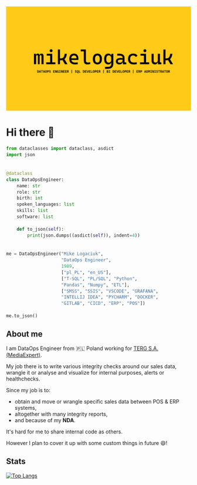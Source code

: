 ![mikelogaciuk](./img/homescreen.png)

# Hi there 👋

```py
from dataclasses import dataclass, asdict
import json


@dataclass
class DataOpsEngineer:
    name: str
    role: str
    birth: int
    spoken_languages: list
    skills: list
    software: list

    def to_json(self):
        print(json.dumps((asdict(self)), indent=4))


me = DataOpsEngineer("Mike Logaciuk",
                     "DataOps Engineer",
                     1989,
                     ["pl_PL", "en_US"],
                     ["T-SQL", "PL/SQL", "Python",
                     "Pandas", "Numpy", "ETL"],
                     ["SMSS", "SSIS", "VSCODE", "GRAFANA",
                     "INTELLIJ IDEA", "PYCHARM", "DOCKER",
                     "GITLAB", "CICD", "ERP", "POS"])

me.to_json()
```

## About me

I am DataOps Engineer from :poland: Poland working for [TERG S.A. (MediaExpert)](https://mediaexpert.pl).

My job there is to write various integrity checks around our sales data, wrangle it or analyse and visualize for internal purposes, alerts or healthchecks.

Since my job is to:

- obtain and move or wrangle specific sales data between POS & ERP systems,
- altogether with many integrity reports,
- and because of my **NDA**.

It's hard for me to share internal code as others.

However I plan to cover it up with some custom things in future :smile:!

## Stats

[![Top Langs](https://github-readme-stats.vercel.app/api/top-langs/?username=mikelogaciuk&layout=compact)](https://github.com/anuraghazra/github-readme-stats)
